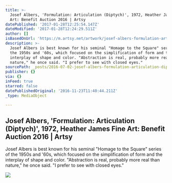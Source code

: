 ```yaml
---
title: >-
  Josef Albers, 'Formulation: Articulation (Diptych)', 1972, Heather James Fine
  Art: Benefit Auction 2016 | Artsy
datePublished: '2017-01-28T12:25:54.147Z'
dateModified: '2017-01-28T12:24:29.511Z'
author: []
isBasedOnUrl: 'https://m.artsy.net/artwork/josef-albers-formulation-articulation-diptych'
description: >-
  Josef Albers is best known for his seminal "Homage to the Square" series of
  the 1950s and '60s, which focused on the simplification of form and the
  interplay of shape and color. "Abstraction is real, probably more real than
  nature," he once said. "I prefer to see with closed eyes."
sourcePath: _posts/2016-07-02-josef-albers-formulation-articulation-diptych-1972-h.md
publisher: {}
via: {}
inFeed: true
starred: false
datePublishedOriginal: '2016-11-23T11:40:44.211Z'
_type: MediaObject

---
```

<article style=""><h1>Josef Albers, 'Formulation: Articulation (Diptych)', 1972, Heather James Fine Art: Benefit Auction 2016 | Artsy</h1><p>Josef Albers is best known for his seminal "Homage to the Square" series of the 1950s and '60s, which focused on the simplification of form and the interplay of shape and color. "Abstraction is real, probably more real than nature," he once said. "I prefer to see with closed eyes."</p><img src="https://d32dm0rphc51dk.cloudfront.net/utuNgZNrQrAn0jL4fmjAEA/large.jpg" /></article>